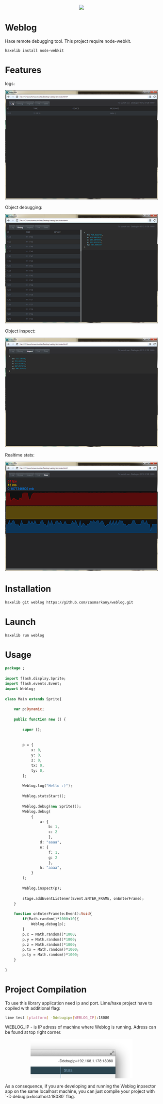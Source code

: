 <p align="center"><img src="webloglogo.png"/></p>

Weblog
============

Haxe remote debugging tool.
This project require node-webkit.
```sh
haxelib install node-webkit
```



Features
=========
logs:
<p align="center"><img src="logs.png"/></p>



Object debugging:
<p align="center"><img src="debug.png"/></p>



Object inspect:
<p align="center"><img src="inspect.png"/></p>



Realtime stats:
<p align="center"><img src="stats.png"/></p>



Installation
=========
```sh
haxelib git weblog https://github.com/zasmarkany/weblog.git
```



Launch
=========
```sh
haxelib run weblog
```


Usage
=========
```haxe
package ;

import flash.display.Sprite;
import flash.events.Event;
import Weblog;

class Main extends Sprite{

    var p:Dynamic;

    public function new () {

        super ();

		
		p = {
			x: 0,
			y: 0,
			z: 0,
			tx: 0,
			ty: 0,
		};
		
        Weblog.log("Hello :)");
		
        Weblog.statsStart();

        Weblog.debug(new Sprite());
        Weblog.debug(
			{
				a: {
					b: 1, 
					c: 2
					}, 
				d: "aaaa",
				e: {
					f: 1, 
					g: 2
					}, 
				h: "aaaa",
			}
		);

        Weblog.inspect(p);

        stage.addEventListener(Event.ENTER_FRAME, onEnterFrame);
    }

    function onEnterFrame(e:Event):Void{
		if(Math.random()*1000<10){
			Weblog.debug(p);
		}
        p.x = Math.random()*1000;
        p.y = Math.random()*1000;
        p.z = Math.random()*1000;
        p.tx = Math.random()*1000;
        p.ty = Math.random()*1000;
    }

}
```


Project Compilation
=========
To use this library application need ip and port. 
Lime/haxe project have to copiled with additional flag:
```sh
lime test [platform] -Ddebugip=[WEBLOG_IP]:18080
```

WEBLOG_IP - is IP adress of machine where Weblog is running. Adress can be found at top right corner.
<p align="center"><img src="ip.png"/></p>
As a consequence, if you are developing and running the Weblog inpsector app on the same localhost machine, you can just compile your project with `-D debugip=localhost:18080` flag.
